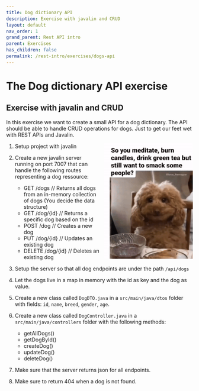 ```yaml
---
title: Dog dictionary API
description: Exercise with javalin and CRUD
layout: default
nav_order: 1
grand_parent: Rest API intro
parent: Exercises
has_children: false
permalink: /rest-intro/exercises/dogs-api
---
```


# The Dog dictionary API exercise

## Exercise with javalin and CRUD

In this exercise we want to create a small API for a dog dictionary. The API should be able to handle CRUD operations for dogs. Just to get our feet wet with REST APIs and Javalin.

<div style="float: right; margin: 0 0 10px 10px;">
    <img src="./images/meditative_dog.gif" alt="Meditative Dog">
</div>

1. Setup project with javalin
2. Create a new javalin server running on port 7007 that can handle the following routes representing a dog ressource:

   - GET /dogs // Returns all dogs from an in-memory collection of dogs (You decide the data structure)
   - GET /dog/{id} // Returns a specific dog based on the id
   - POST /dog // Creates a new dog
   - PUT /dog/{id} // Updates an existing dog
   - DELETE /dog/{id} // Deletes an existing dog
3. Setup the server so that all dog endpoints are under the path `/api/dogs`
4. Let the dogs live in a map in memory with the id as key and the dog as value.
5. Create a new class called `DogDTO.java` in a `src/main/java/dtos` folder with fields: `id`, `name`, `breed`, `gender`, `age`.
6. Create a new class called `DogController.java` in a `src/main/java/controllers` folder with the following methods:
   - getAllDogs()
   - getDogById()
   - createDog()
   - updateDog()
   - deleteDog()
7. Make sure that the server returns json for all endpoints.
8. Make sure to return 404 when a dog is not found.
